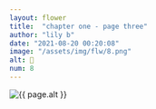 ```yaml
---
layout: flower
title:  "chapter one - page three"
author: "lily b"
date: "2021-08-20 00:20:08"
image: "/assets/img/flw/8.png"
alt: 🌼
num: 8
---
```


<picture>
    <source media="all and (orientation: landscape)" srcset="{{ site.baseurl }}{{ page.image }}">
    <img src="{{ site.baseurl }}{{ page.image }}" alt="{{ page.alt }}">
</picture>